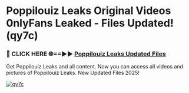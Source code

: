 # Poppilouiz Leaks Original Videos 0nlyFans Leaked - Files Updated! (qy7c)

<h3>🔴 CLICK HERE 🌐==►► <a href="https://tinyurl.com/x26r9saj" rel="nofollow">Poppilouiz Leaks Updated Files</a></h3>

Get Poppilouiz Leaks and all content. Now you can access all videos and pictures of Poppilouiz Leaks. New Updated Files 2025!

[![qy7c](https://i.imgur.com/LkgZPqh.gif)](https://tinyurl.com/x26r9saj)
